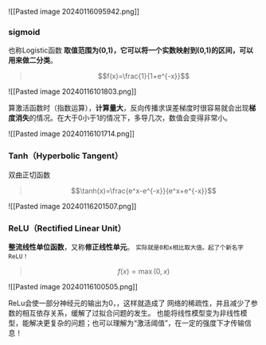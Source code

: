 
![[Pasted image 20240116095942.png]]


### sigmoid
也称Logistic函数
**取值范围为(0,1)，它可以将一个实数映射到(0,1)的区间，可以用来做二分类**。
>$$f(x)=\frac{1}{1+e^{-x}}$$

![[Pasted image 20240116101803.png]]


算激活函数时（指数运算），**计算量大**，反向传播求误差梯度时很容易就会出现**梯度消失**的情况。在大于0小于1的情况下，多导几次，数值会变得非常小。


![[Pasted image 20240116101714.png]]



### Tanh（Hyperbolic Tangent）
双曲正切函数
>$$\tanh(x)=\frac{e^x-e^{-x}}{e^x+e^{-x}}$$


![[Pasted image 20240116201507.png]]

### ReLU（Rectified Linear Unit）
**整流线性单位函数**，又称**修正线性单元**。
`实际就是0和x相比取大值。起了个新名字ReLU！`

>$$f(x)=\max(0,x)$$

![[Pasted image 20240116100505.png]]

ReLu会使一部分神经元的输出为0，，这样就造成了 网络的稀疏性，并且减少了参数的相互依存关系，缓解了过拟合问题的发生。
也能将线性模型变为非线性模型，能解决更复杂的问题；也可以理解为“激活阈值”，在一定的强度下才传输信息！
